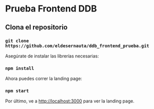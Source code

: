 # Prueba Frontend DDB

## Clona el repositorio

### `git clone https://github.com/eldesernauta/ddb_frontend_prueba.git`

Asegúrate de instalar las librerías necesarias:

### `npm install`

Ahora puedes correr la landing page:

### `npm start`

Por último, ve a [http://localhost:3000](http://localhost:3000) para ver la landing page.
